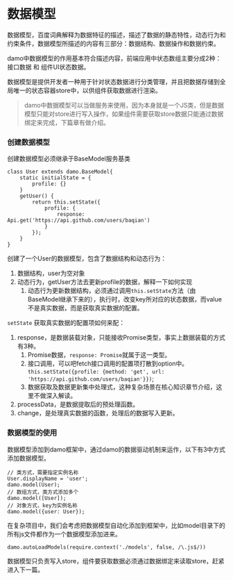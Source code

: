 # 数据模型

数据模型，百度词典解释为数据特征的描述，描述了数据的静态特性，动态行为和约束条件，数据模型所描述的内容有三部分：数据结构、数据操作和数据约束。

damo中数据模型的作用基本符合描述内容，前端应用中状态数组主要分成2种：接口数据 和 组件UI状态数据。

数据模型是提供开发者一种用于针对状态数据进行分类管理，并且把数据存储到全局唯一的状态容器store中，以供组件获取数据进行渲染。

> damo中数据模型可以当做服务来使用，因为本身就是一个JS类，但是数据模型只能对store进行写入操作，如果组件需要获取store数据只能通过数据绑定来完成，下篇章有做介绍。

### 创建数据模型

创建数据模型必须继承于BaseModel服务基类

```
class User extends damo.BaseModel{
    static initialState = {
        profile: {}
    }
    getUser() {
        return this.setState({
            profile: {
                response: Api.get('https://api.github.com/users/baqian')
            }
        });
    }
}
```

创建了一个User的数据模型，包含了数据结构和动态行为：

1. 数据结构，user为空对象
2. 动态行为，getUser方法去更新profile的数据，解释一下如何实现
   1. 动态行为更新数据结构，必须通过调用`this.setState`方法（由BaseModel继承下来的），执行时，改变key所对应的状态数据，而value不是真实数据，而是获取真实数据的配置。

`setState` 获取真实数据的配置项如何来配：

1. response，是数据装载对象，只能接收Promise类型，事实上数据装载的方式有3种。
   1. Promise数据，`response: Promise`就属于这一类型。
   2. 接口调用，可以吧fetch接口调用的配置项打散到option中。`this.setState({profile: {method: 'get', url: 'https://api.github.com/users/baqian'}})`;
   3. 数据获取及数据更新集中处理式，这种复杂场景在核心知识章节介绍，这里不做深入解读。
2. processData，是数据提取后的预处理函数。
3. change，是处理真实数据的函数，处理后的数据写入更新。

### 数据模型的使用

数据模型添加到damo框架中，通过damo的数据驱动机制来运作，以下有3中方式添加数据模型。

```
// 类方式，需要指定实例名称
User.displayName = 'user';
damo.model(User);
// 数组方式，类方式添加多个
damo.model([User]);
// 对象方式，key为实例名称
damo.model({user: User});
```

在复杂项目中，我们会考虑把数据模型自动化添加到框架中，比如model目录下的所有js文件都作为一个数据模型添加进来。

```
damo.autoLoadModels(require.context('./models', false, /\.js$/))
```

数据模型只负责写入store，组件要获取数据必须通过数据绑定来读取store，赶紧进入下一篇。

